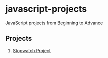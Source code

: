 # javascript-projects
JavaScript projects from Beginning to Advance

## Projects
1. [Stopwatch Project](https://stopwatch-thineshraj.netlify.app)
